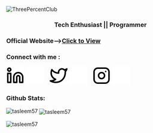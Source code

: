 <p align="left"> <img src="https://komarev.com/ghpvc/?username=ThreePercentClub&label=Profile%20views&color=0e75b6&style=flat" alt="ThreePercentClub" /> </p>


<h3 align="center">Tech Enthusiast || Programmer </h3>

### Official Website-->[Click to View][Link1]
[Link1]:https://threepercentclub.github.io/webpage///

### Connect with me :
[![website](./img/linkedin-light.svg)](https://www.linkedin.com/company/3-club/#gh-light-mode-only)
[![website](./img/linkedin-dark.svg)](https://www.linkedin.com/company/3-club/#gh-dark-mode-only)
&nbsp;&nbsp;
[![website](./img/twitter-light.svg)](#gh-light-mode-only)
[![website](./img/twitter-dark.svg)](#gh-dark-mode-only)
&nbsp;&nbsp;
[![website](./img/instagram-light.svg)](#gh-light-mode-only)
[![website](./img/instagram-dark.svg)](#gh-dark-mode-only)





### Github Stats:
<!--
<img alt="tasleem57's Activity Graph" src="https://activity-graph.herokuapp.com/graph?username=tasleem57=react-dark&area=true" width="100%">
-->
<p><img align="left" src="https://github-readme-stats.vercel.app/api/top-langs?username=tasleem57&show_icons=true&locale=en&layout=compact" alt="tasleem57" /></p>

<p>&nbsp;<img align="center" src="https://github-readme-stats.vercel.app/api?username=tasleem57&show_icons=true&locale=en" alt="tasleem57" /></p>

<p><img align="center" src="https://github-readme-streak-stats.herokuapp.com/?user=tasleem57&" alt="tasleem57" /></p>


